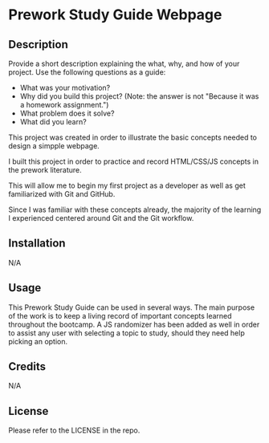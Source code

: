 # Prework Study Guide Webpage

## Description

Provide a short description explaining the what, why, and how of your project. Use the following questions as a guide:

- What was your motivation?
- Why did you build this project? (Note: the answer is not "Because it was a homework assignment.")
- What problem does it solve?
- What did you learn?

This project was created in order to illustrate the basic concepts needed to design a simpple webpage. 

I built this project in order to practice and record HTML/CSS/JS concepts in the prework literature. 

This will allow me to begin my first project as a developer as well as get familiarized with Git and GitHub. 

Since I was familiar with these concepts already, the majority of the learning I experienced centered around Git and the Git workflow. 


## Installation

N/A

## Usage

This Prework Study Guide can be used in several ways. The main purpose of the work is to keep a living record of important concepts learned throughout the bootcamp. A JS randomizer has been added as well in order to assist any user with selecting a topic to study, should they need help picking an option.

## Credits

N/A

## License

Please refer to the LICENSE in the repo.